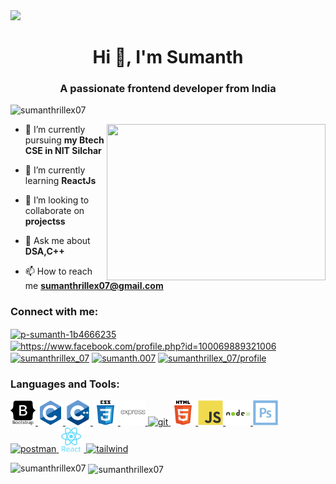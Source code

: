 <img src="https://qrangers.com/wp-content/uploads/2021/09/Banner-Introduction-to-3D-Animation.png"/>
<h1 align="center">Hi 👋, I'm Sumanth</h1>
<h3 align="center">A passionate frontend developer from India</h3>
<p align="left"> <img src="https://komarev.com/ghpvc/?username=sumanthrillex07&label=Profile%20views&color=0e75b6&style=flat" alt="sumanthrillex07" /> </p>
 <!-- <div align="left"> -->
<!--   Profile views -->
<!--   <img src="https://profile-counter.glitch.me/Sumanthrillex07/count.svg?"  /> -->
<!-- </div> --> 
<p >
  <img align="right" height="250" width="350" src="https://cdn.dribbble.com/users/1059583/screenshots/4171367/media/34e69eb61a7bd8dea1c957a8b82605a7.gif"  />
</p>


- 🔭 I’m currently pursuing **my Btech CSE in NIT Silchar**

- 🌱 I’m currently learning **ReactJs**

- 👯 I’m looking to collaborate on **projectss**

- 💬 Ask me about **DSA,C++**

- 📫 How to reach me **sumanthrillex07@gmail.com**

<h3 align="left">Connect with me:</h3>
<p align="left">
<a href="https://linkedin.com/in/p-sumanth-1b4666235" target="blank"><img align="center" src="https://raw.githubusercontent.com/rahuldkjain/github-profile-readme-generator/master/src/images/icons/Social/linked-in-alt.svg" alt="p-sumanth-1b4666235" height="30" width="40" /></a>
<a href="https://fb.com/https://www.facebook.com/profile.php?id=100069889321006" target="blank"><img align="center" src="https://raw.githubusercontent.com/rahuldkjain/github-profile-readme-generator/master/src/images/icons/Social/facebook.svg" alt="https://www.facebook.com/profile.php?id=100069889321006" height="30" width="40" /></a>
<a href="https://instagram.com/sumanthrillex_07" target="blank"><img align="center" src="https://raw.githubusercontent.com/rahuldkjain/github-profile-readme-generator/master/src/images/icons/Social/instagram.svg" alt="sumanthrillex_07" height="30" width="40" /></a>
<a href="https://codeforces.com/profile/sumanth.007" target="blank"><img align="center" src="https://raw.githubusercontent.com/rahuldkjain/github-profile-readme-generator/master/src/images/icons/Social/codeforces.svg" alt="sumanth.007" height="30" width="40" /></a>
<a href="https://auth.geeksforgeeks.org/user/sumanthrillex_07/profile" target="blank"><img align="center" src="https://raw.githubusercontent.com/rahuldkjain/github-profile-readme-generator/master/src/images/icons/Social/geeks-for-geeks.svg" alt="sumanthrillex_07/profile" height="30" width="40" /></a>
</p>

<h3 align="left">Languages and Tools:</h3>
<p align="left"> <a href="https://getbootstrap.com" target="_blank" rel="noreferrer"> <img src="https://raw.githubusercontent.com/devicons/devicon/master/icons/bootstrap/bootstrap-plain-wordmark.svg" alt="bootstrap" width="40" height="40"/> </a> <a href="https://www.cprogramming.com/" target="_blank" rel="noreferrer"> <img src="https://raw.githubusercontent.com/devicons/devicon/master/icons/c/c-original.svg" alt="c" width="40" height="40"/> </a> <a href="https://www.w3schools.com/cpp/" target="_blank" rel="noreferrer"> <img src="https://raw.githubusercontent.com/devicons/devicon/master/icons/cplusplus/cplusplus-original.svg" alt="cplusplus" width="40" height="40"/> </a> <a href="https://www.w3schools.com/css/" target="_blank" rel="noreferrer"> <img src="https://raw.githubusercontent.com/devicons/devicon/master/icons/css3/css3-original-wordmark.svg" alt="css3" width="40" height="40"/> </a> <a href="https://expressjs.com" target="_blank" rel="noreferrer"> <img src="https://raw.githubusercontent.com/devicons/devicon/master/icons/express/express-original-wordmark.svg" alt="express" width="40" height="40"/> </a> <a href="https://git-scm.com/" target="_blank" rel="noreferrer"> <img src="https://www.vectorlogo.zone/logos/git-scm/git-scm-icon.svg" alt="git" width="40" height="40"/> </a> <a href="https://www.w3.org/html/" target="_blank" rel="noreferrer"> <img src="https://raw.githubusercontent.com/devicons/devicon/master/icons/html5/html5-original-wordmark.svg" alt="html5" width="40" height="40"/> </a> <a href="https://developer.mozilla.org/en-US/docs/Web/JavaScript" target="_blank" rel="noreferrer"> <img src="https://raw.githubusercontent.com/devicons/devicon/master/icons/javascript/javascript-original.svg" alt="javascript" width="40" height="40"/> </a> <a href="https://nodejs.org" target="_blank" rel="noreferrer"> <img src="https://raw.githubusercontent.com/devicons/devicon/master/icons/nodejs/nodejs-original-wordmark.svg" alt="nodejs" width="40" height="40"/> </a> <a href="https://www.photoshop.com/en" target="_blank" rel="noreferrer"> <img src="https://raw.githubusercontent.com/devicons/devicon/master/icons/photoshop/photoshop-line.svg" alt="photoshop" width="40" height="40"/> </a> <a href="https://postman.com" target="_blank" rel="noreferrer"> <img src="https://www.vectorlogo.zone/logos/getpostman/getpostman-icon.svg" alt="postman" width="40" height="40"/> </a> <a href="https://reactjs.org/" target="_blank" rel="noreferrer"> <img src="https://raw.githubusercontent.com/devicons/devicon/master/icons/react/react-original-wordmark.svg" alt="react" width="40" height="40"/> </a> <a href="https://tailwindcss.com/" target="_blank" rel="noreferrer"> <img src="https://www.vectorlogo.zone/logos/tailwindcss/tailwindcss-icon.svg" alt="tailwind" width="40" height="40"/> </a> </p>


<p><img align="left" src="https://github-readme-stats.vercel.app/api/top-langs?username=sumanthrillex07&show_icons=true&locale=en&layout=compact" alt="sumanthrillex07" /></p>

<p>&nbsp;<img align="center" src="https://github-readme-stats.vercel.app/api?username=sumanthrillex07&show_icons=true&locale=en" alt="sumanthrillex07" /></p>
